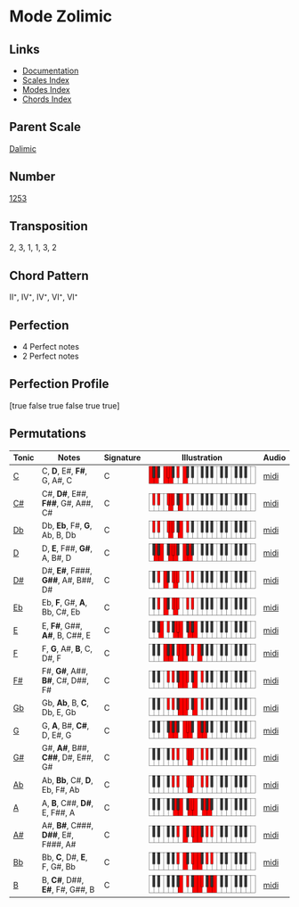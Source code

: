 # Mode Zolimic

## Links

- [Documentation](README.md)
- [Scales Index](Scales.md)
- [Modes Index](Modes.md)
- [Chords Index](Chords.md)

## Parent Scale

[Dalimic](ScaleDalimic.md)

## Number

[1253](https://ianring.com/musictheory/scales/1253)

## Transposition

2, 3, 1, 1, 3, 2

## Chord Pattern

II⁺, IV⁺, IV⁺, VI⁺, VI⁺

## Perfection

- 4 Perfect notes
- 2 Perfect notes

## Perfection Profile

[true false true false true true]

## Permutations

| Tonic | Notes | Signature | Illustration | Audio |
|-------|-------|-----------|--------------|-------|
| [C](ModeCNaturalZolimic.md) | C, **D**, E#, **F#**, G, A#, C | C | ![CNaturalZolimic](ModeCNaturalZolimic.png) | [midi](https://github.com/edipermadi/music/blob/main/docs/ModeCNaturalZolimic.mid?raw=true) |
| [C#](ModeCSharpZolimic.md) | C#, **D#**, E##, **F##**, G#, A##, C# | C | ![CSharpZolimic](ModeCSharpZolimic.png) | [midi](https://github.com/edipermadi/music/blob/main/docs/ModeCSharpZolimic.mid?raw=true) |
| [Db](ModeDFlatZolimic.md) | Db, **Eb**, F#, **G**, Ab, B, Db | C | ![DFlatZolimic](ModeDFlatZolimic.png) | [midi](https://github.com/edipermadi/music/blob/main/docs/ModeDFlatZolimic.mid?raw=true) |
| [D](ModeDNaturalZolimic.md) | D, **E**, F##, **G#**, A, B#, D | C | ![DNaturalZolimic](ModeDNaturalZolimic.png) | [midi](https://github.com/edipermadi/music/blob/main/docs/ModeDNaturalZolimic.mid?raw=true) |
| [D#](ModeDSharpZolimic.md) | D#, **E#**, F###, **G##**, A#, B##, D# | C | ![DSharpZolimic](ModeDSharpZolimic.png) | [midi](https://github.com/edipermadi/music/blob/main/docs/ModeDSharpZolimic.mid?raw=true) |
| [Eb](ModeEFlatZolimic.md) | Eb, **F**, G#, **A**, Bb, C#, Eb | C | ![EFlatZolimic](ModeEFlatZolimic.png) | [midi](https://github.com/edipermadi/music/blob/main/docs/ModeEFlatZolimic.mid?raw=true) |
| [E](ModeENaturalZolimic.md) | E, **F#**, G##, **A#**, B, C##, E | C | ![ENaturalZolimic](ModeENaturalZolimic.png) | [midi](https://github.com/edipermadi/music/blob/main/docs/ModeENaturalZolimic.mid?raw=true) |
| [F](ModeFNaturalZolimic.md) | F, **G**, A#, **B**, C, D#, F | C | ![FNaturalZolimic](ModeFNaturalZolimic.png) | [midi](https://github.com/edipermadi/music/blob/main/docs/ModeFNaturalZolimic.mid?raw=true) |
| [F#](ModeFSharpZolimic.md) | F#, **G#**, A##, **B#**, C#, D##, F# | C | ![FSharpZolimic](ModeFSharpZolimic.png) | [midi](https://github.com/edipermadi/music/blob/main/docs/ModeFSharpZolimic.mid?raw=true) |
| [Gb](ModeGFlatZolimic.md) | Gb, **Ab**, B, **C**, Db, E, Gb | C | ![GFlatZolimic](ModeGFlatZolimic.png) | [midi](https://github.com/edipermadi/music/blob/main/docs/ModeGFlatZolimic.mid?raw=true) |
| [G](ModeGNaturalZolimic.md) | G, **A**, B#, **C#**, D, E#, G | C | ![GNaturalZolimic](ModeGNaturalZolimic.png) | [midi](https://github.com/edipermadi/music/blob/main/docs/ModeGNaturalZolimic.mid?raw=true) |
| [G#](ModeGSharpZolimic.md) | G#, **A#**, B##, **C##**, D#, E##, G# | C | ![GSharpZolimic](ModeGSharpZolimic.png) | [midi](https://github.com/edipermadi/music/blob/main/docs/ModeGSharpZolimic.mid?raw=true) |
| [Ab](ModeAFlatZolimic.md) | Ab, **Bb**, C#, **D**, Eb, F#, Ab | C | ![AFlatZolimic](ModeAFlatZolimic.png) | [midi](https://github.com/edipermadi/music/blob/main/docs/ModeAFlatZolimic.mid?raw=true) |
| [A](ModeANaturalZolimic.md) | A, **B**, C##, **D#**, E, F##, A | C | ![ANaturalZolimic](ModeANaturalZolimic.png) | [midi](https://github.com/edipermadi/music/blob/main/docs/ModeANaturalZolimic.mid?raw=true) |
| [A#](ModeASharpZolimic.md) | A#, **B#**, C###, **D##**, E#, F###, A# | C | ![ASharpZolimic](ModeASharpZolimic.png) | [midi](https://github.com/edipermadi/music/blob/main/docs/ModeASharpZolimic.mid?raw=true) |
| [Bb](ModeBFlatZolimic.md) | Bb, **C**, D#, **E**, F, G#, Bb | C | ![BFlatZolimic](ModeBFlatZolimic.png) | [midi](https://github.com/edipermadi/music/blob/main/docs/ModeBFlatZolimic.mid?raw=true) |
| [B](ModeBNaturalZolimic.md) | B, **C#**, D##, **E#**, F#, G##, B | C | ![BNaturalZolimic](ModeBNaturalZolimic.png) | [midi](https://github.com/edipermadi/music/blob/main/docs/ModeBNaturalZolimic.mid?raw=true) |
